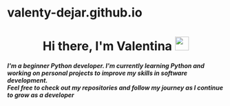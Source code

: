 # valenty-dejar.github.io
<h1 align="center">Hi there, I'm Valentina  
<img src="https://github.com/blackcater/blackcater/raw/main/images/Hi.gif" height="32"/></h1>
<h5 align="left">I'm a beginner Python developer. I'm currently learning Python and working on personal projects to improve my skills in software development. <br>Feel free to check out my repositories and follow my journey as I continue to grow as a developer
</h5>
